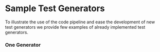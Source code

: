 
# Sample Test Generators

To illustrate the use of the code pipeline and ease the development of new test generators we provide few examples of already implemented test generators.

### One Generator

